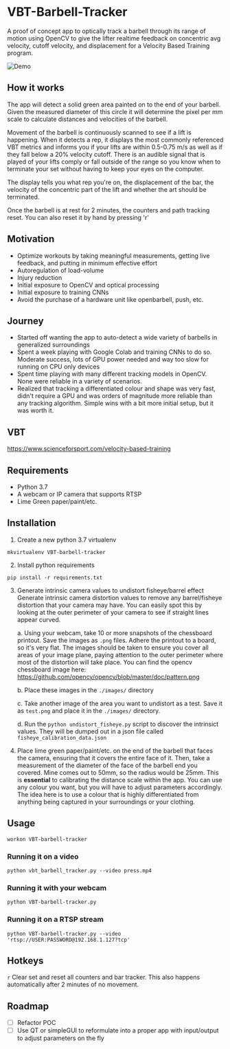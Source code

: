 
# VBT-Barbell-Tracker
A proof of concept app to optically track a barbell through its range of motion using OpenCV to give the lifter realtime feedback on concentric avg velocity, cutoff velocity, and displacement for a Velocity Based Training program.

![Demo](/images/demo.gif?raw=true "Squat Demo")

## How it works
The app will detect a solid green area painted on to the end of your barbell. Given the measured diameter of this circle it will determine the pixel per mm scale to calculate distances and velocities of the barbell.

Movement of the barbell is continuously scanned to see if a lift is happening. When it detects a rep, it displays the most commonly referenced VBT metrics and informs you if your lifts are within 0.5-0.75 m/s as well as if they fall below a 20% velocity cutoff. There is an audible signal that is played of your lifts comply or fall outside of the range so you know when to terminate your set without having to keep your eyes on the computer.

The display tells you what rep you're on, the displacement of the bar, the velocity of the concentric part of the lift and whether the art should be terminated.

Once the barbell is at rest for 2 minutes, the counters and path tracking reset. You can also reset it by hand by pressing 'r'

## Motivation

- Optimize workouts by taking meaningful measurements, getting live feedback, and putting in minimum effective effort
- Autoregulation of load-volume
- Injury reduction
- Initial exposure to OpenCV and optical processing
- Initial exposure to training CNNs
- Avoid the purchase of a hardware unit like openbarbell, push, etc.

## Journey

- Started off wanting the app to auto-detect a wide variety of barbells in generalized surroundings
- Spent a week playing with Google Colab and training CNNs to do so. Moderate success, lots of GPU power needed and way too slow for running on CPU only devices
- Spent time playing with many different tracking models in OpenCV. None were reliable in a variety of scenarios.
- Realized that tracking a differentiated colour and shape was very fast, didn't require a GPU and was orders of magnitude more reliable than any tracking algorithm. Simple wins with a bit more initial setup, but it was worth it.

## VBT
https://www.scienceforsport.com/velocity-based-training

## Requirements
- Python 3.7
- A webcam or IP camera that supports RTSP
- Lime Green paper/paint/etc.

## Installation

1. Create a new python 3.7 virtualenv
```
mkvirtualenv VBT-barbell-tracker
```

2. Install python requirements
```
pip install -r requirements.txt
```

3. Generate intrinsic camera values to undistort fisheye/barrel effect
Generate intrinsic camera distortion values to remove any barrel/fisheye distortion that your camera may have. You can easily spot this by looking at the outer perimeter of your camera to see if straight lines appear curved.

    a. Using your webcam, take 10 or more snapshots of the chessboard printout. Save the images as `.png` files. Adhere the printout to a board, so it's very flat. The images should be taken to ensure you cover all areas of your image plane, paying attention to the outer perimeter where most of the distortion will take place. You can find the opencv chessboard image here: https://github.com/opencv/opencv/blob/master/doc/pattern.png

    b. Place these images in the `./images/` directory

    c. Take another image of the area you want to undistort as a test. Save it as `test.png` and place it in the `./images/` directory.

    d. Run the `python undistort_fisheye.py` script to discover the intrinsict values. They will be dumped out in a json file called `fisheye_calibration_data.json`

4. Place lime green paper/paint/etc. on the end of the barbell that faces the camera, ensuring that it covers the entire face of it. Then, take a measurement of the diameter of the face of the barbell end you covered. Mine comes out to 50mm, so the radius would be 25mm. This is **essential** to calibrating the distance scale within the app. You can use any colour you want, but you will have to adjust parameters accordingly. The idea here is to use a colour that is highly differentiated from anything being captured in your surroundings or your clothing.

## Usage

```
workon VBT-barbell-tracker
```

### Running it on a video
```
python vbt_barbell_tracker.py --video press.mp4
```

### Running it with your webcam
```
python VBT-barbell-tracker.py
```

### Running it on a RTSP stream
```
python VBT-barbell-tracker.py --video 'rtsp://USER:PASSWORD@192.168.1.127?tcp'
```

## Hotkeys

`r` Clear set and reset all counters and bar tracker. This also happens automatically after 2 minutes of no movement.

## Roadmap
- [ ] Refactor POC
- [ ] Use QT or simpleGUI to reformulate into a proper app with input/output to adjust parameters on the fly
